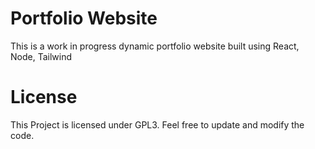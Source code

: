 # Portfolio Website
This is a work in progress dynamic portfolio website built using React, Node, Tailwind

# License
This Project is licensed under GPL3. Feel free to update and modify the code.

